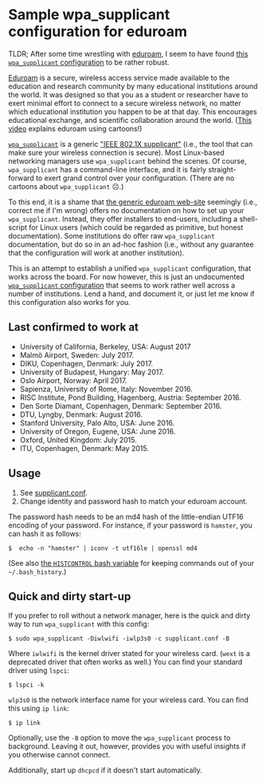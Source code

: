 # Sample wpa_supplicant configuration for eduroam

TLDR; After some time wrestling with [eduroam](www.eduroam.org), I seem to have
found [this `wpa_supplicant` configuration](supplicant.conf) to be rather
robust.

[Eduroam](https://www.eduroam.org) is a secure, wireless access service made
available to the education and research community by many educational
institutions around the world. It was designed so that you as a student or
researcher have to exert minimal effort to connect to a secure wireless
network, no matter which educational institution you happen to be at that day.
This encourages educational exchange, and scientific collaboration around the
world. ([This video](https://www.youtube.com/watch?v=TVCmcMZS3uA) explains
eduroam using cartoons!)

[`wpa_supplicant`](https://linux.die.net/man/8/wpa_supplicant) is a generic
["IEEE 802.1X supplicant"](https://en.wikipedia.org/wiki/Supplicant_(computer))
(i.e., the tool that can make sure your wireless connection is secure). Most
Linux-based networking managers use `wpa_supplicant` behind the scenes. Of
course, `wpa_supplicant` has a command-line interface, and it is fairly
straight-forward to exert grand control over your configuration. (There are no
cartoons about `wpa_supplicant` ☹.)

To this end, it is a shame that [the generic eduroam web-site](www.eduroam.org)
seemingly (i.e., correct me if I'm wrong) offers no documentation on how to set
up your `wpa_supplicant`. Instead, they offer installers to end-users,
including a shell-script for Linux users (which could be regarded as primitive,
but honest documentation). Some institutions do offer raw `wpa_supplicant`
documentation, but do so in an ad-hoc fashion (i.e., without any guarantee that
the configuration will work at another institution).

This is an attempt to establish a unified `wpa_supplicant` configuration, that
works across the board. For now however, this is just an undocumented
[`wpa_supplicant` configuration](supplicant.conf) that seems to work rather
well across a number of institutions. Lend a hand, and document it, or just let
me know if this configuration also works for you.

## Last confirmed to work at

* University of California, Berkeley, USA: August 2017
* Malmö Airport, Sweden: July 2017.
* DIKU, Copenhagen, Denmark: July 2017.
* University of Budapest, Hungary: May 2017.
* Oslo Airport, Norway: April 2017.
* Sapienza, University of Rome, Italy: November 2016.
* RISC Institute, Pond Building, Hagenberg, Austria: September 2016.
* Den Sorte Diamant, Copenhagen, Denmark: September 2016.
* DTU, Lyngby, Denmark: August 2016.
* Stanford University, Palo Alto, USA: June 2016.
* University of Oregon, Eugene, USA: June 2016.
* Oxford, United Kingdom: July 2015.
* ITU, Copenhagen, Denmark: May 2015.

## Usage

1. See [supplicant.conf](supplicant.conf).
2. Change identity and password hash to match your eduroam account.

The password hash needs to be an md4 hash of the little-endian UTF16 encoding
of your password. For instance, if your password is `hamster`, you can hash it
as follows:

~~~
$  echo -n "hamster" | iconv -t utf16le | openssl md4
~~~

(See also [the `HISTCONTROL` bash
variable](https://www.gnu.org/software/bash/manual/html_node/Bash-Variables.html#index-HISTCONTROL)
for keeping commands out of your `~/.bash_history`.)

## Quick and dirty start-up

If you prefer to roll without a network manager, here is the quick and dirty
way to run `wpa_supplicant` with this config:

~~~
$ sudo wpa_supplicant -Diwlwifi -iwlp3s0 -c supplicant.conf -B
~~~

Where `iwlwifi` is the kernel driver stated for your wireless card. (`wext`
is a deprecated driver that often works as well.) You can find your standard
driver using `lspci`:

~~~
$ lspci -k
~~~

`wlp3s0` is the network interface name for your wireless card. You can find
this using `ip link`:

~~~
$ ip link
~~~

Optionally, use the `-B` option to move the `wpa_supplicant` process to
background. Leaving it out, however, provides you with useful insights if you
otherwise cannot connect.

Additionally, start up `dhcpcd` if it doesn't start automatically.
